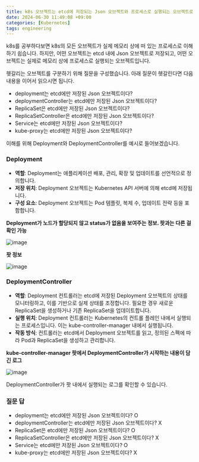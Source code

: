 ```yaml
---
title: k8s 오브젝트는 etcd에 저장되는 Json 오브젝트와 프로세스로 실행되는 오브젝트로 구분된다. 
date: 2024-06-30 11:49:08 +09:00
categories: [Kubernetes]
tags: engineering
---
```


k8s를 공부하다보면 k8s의 모든 오브젝트가 실제 메모리 상에 떠 있는 프로세스로 이해하기 쉽습니다. 하지만, 어떤 오브젝트는 etcd 내에 Json 오브젝트로 저장되고, 
어떤 오브젝트는 실제로 메모리 상에 프로세스로 실행되는 오브젝트입니다. 

헷갈리는 오브젝트를 구분하기 위해 질문을 구성했습니다. 아래 질문이 헷갈린다면 다음 내용을 이어서 읽으시면 됩니다. 
- deployment는 etcd에만 저장된 Json 오브젝트이다?
- deploymentController는 etcd에만 저장된 Json 오브젝트이다?
- ReplicaSet은 etcd에만 저장된 Json 오브젝트이다?
- ReplicaSetController은 etcd에만 저장된 Json 오브젝트이다?  
- Service는 etcd에만 저장된 Json 오브젝트이다?
- kube-proxy는 etcd에만 저장된 Json 오브젝트이다?

이해를 위해 Deployment와 DeploymentController를 예시로 들어보겠습니다.

### Deployment
- **역할**: Deployment는 애플리케이션 배포, 관리, 확장 및 업데이트를 선언적으로 정의합니다.
- **저장 위치**: Deployment 오브젝트는 Kubernetes API 서버에 의해 etcd에 저장됩니다.
- **구성 요소**: Deployment 오브젝트는 Pod 템플릿, 복제 수, 업데이트 전략 등을 포함합니다.

**Deployment가 노드가 할당되지 않고 status가 없음을 보여주는 정보. 팟과는 다른 걸 확인 가능**

![image](https://github.com/guswns1659/guswns1659.github.io/assets/55608425/8e900428-753a-4fd2-a186-1208a9ddf713)

**팟 정보**

![image](https://github.com/guswns1659/guswns1659.github.io/assets/55608425/d389bd8e-fe62-4f1d-83a3-79252719a146)

### DeploymentController
- **역할**: Deployment 컨트롤러는 etcd에 저장된 Deployment 오브젝트의 상태를 모니터링하고, 이를 기반으로 실제 상태를 조정합니다. 필요한 경우 새로운 ReplicaSet을 생성하거나 기존 ReplicaSet을 업데이트합니다.
- **실행 위치**: Deployment 컨트롤러는 Kubernetes의 컨트롤 플레인 내에서 실행되는 프로세스입니다. 이는 kube-controller-manager 내에서 실행됩니다.
- **작동 방식**: 컨트롤러는 etcd에서 Deployment 오브젝트를 읽고, 정의된 스펙에 따라 Pod과 ReplicaSet을 생성하고 관리합니다.

**kube-controller-manager 팟에서 DeploymentController가 시작하는 내용이 담긴 로그**

![image](https://github.com/guswns1659/guswns1659.github.io/assets/55608425/691c79ef-8819-4976-90ef-9e3f01f52bc1)

DeploymentController가 팟 내에서 실행되는 로그를 확인할 수 있습니다.

### 질문 답
- deployment는 etcd에만 저장된 Json 오브젝트이다? O
- deploymentController는 etcd에만 저장된 Json 오브젝트이다? X
- ReplicaSet은 etcd에만 저장된 Json 오브젝트이다? O
- ReplicaSetController은 etcd에만 저장된 Json 오브젝트이다? X
- Service는 etcd에만 저장된 Json 오브젝트이다? O
- kube-proxy는 etcd에만 저장된 Json 오브젝트이다? X


